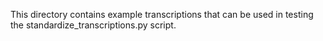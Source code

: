 This directory contains example transcriptions that can be used in testing the standardize_transcriptions.py script.